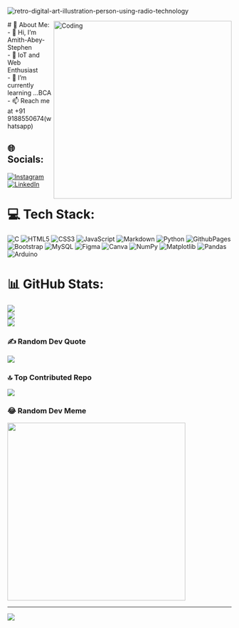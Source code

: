 
![retro-digital-art-illustration-person-using-radio-technology](https://github.com/Amith-Abey-Stephen/Studio/assets/145148320/f01492cf-28ba-4398-a88a-28db80f17d79)

<img align="right" alt="Coding" width="400" src="https://dribbble.com/shots/23489687-Illustration-animated-GIF">
# 💫 About Me:
- 👋 Hi, I’m Amith-Abey-Stephen<br>
- 👀 IoT and Web Enthusiast<br>
- 🌱 I’m currently learning ...BCA<br>
- 📫 Reach me at +91 9188550674(whatsapp)<br>


## 🌐 Socials:
[![Instagram](https://img.shields.io/badge/Instagram-%23E4405F.svg?logo=Instagram&logoColor=white)](https://instagram.com/its.me_amith_/) [![LinkedIn](https://img.shields.io/badge/LinkedIn-%230077B5.svg?logo=linkedin&logoColor=white)](https://linkedin.com/in/amith-abey-stephen-567964289
) 

# 💻 Tech Stack:
![C](https://img.shields.io/badge/c-%2300599C.svg?style=plastic&logo=c&logoColor=white) ![HTML5](https://img.shields.io/badge/html5-%23E34F26.svg?style=plastic&logo=html5&logoColor=white) ![CSS3](https://img.shields.io/badge/css3-%231572B6.svg?style=plastic&logo=css3&logoColor=white) ![JavaScript](https://img.shields.io/badge/javascript-%23323330.svg?style=plastic&logo=javascript&logoColor=%23F7DF1E) ![Markdown](https://img.shields.io/badge/markdown-%23000000.svg?style=plastic&logo=markdown&logoColor=white) ![Python](https://img.shields.io/badge/python-3670A0?style=plastic&logo=python&logoColor=ffdd54) ![GithubPages](https://img.shields.io/badge/github%20pages-121013?style=plastic&logo=github&logoColor=white) ![Bootstrap](https://img.shields.io/badge/bootstrap-%238511FA.svg?style=plastic&logo=bootstrap&logoColor=white) ![MySQL](https://img.shields.io/badge/mysql-%2300000f.svg?style=plastic&logo=mysql&logoColor=white) ![Figma](https://img.shields.io/badge/figma-%23F24E1E.svg?style=plastic&logo=figma&logoColor=white) ![Canva](https://img.shields.io/badge/Canva-%2300C4CC.svg?style=plastic&logo=Canva&logoColor=white) ![NumPy](https://img.shields.io/badge/numpy-%23013243.svg?style=plastic&logo=numpy&logoColor=white) ![Matplotlib](https://img.shields.io/badge/Matplotlib-%23ffffff.svg?style=plastic&logo=Matplotlib&logoColor=black) ![Pandas](https://img.shields.io/badge/pandas-%23150458.svg?style=plastic&logo=pandas&logoColor=white) ![Arduino](https://img.shields.io/badge/-Arduino-00979D?style=plastic&logo=Arduino&logoColor=white)
# 📊 GitHub Stats:
![](https://github-readme-stats.vercel.app/api?username=Amith-Abey-Stephen&theme=radical&hide_border=false&include_all_commits=true&count_private=true)<br/>
![](https://github-readme-streak-stats.herokuapp.com/?user=Amith-Abey-Stephen&theme=radical&hide_border=false)<br/>
![](https://github-readme-stats.vercel.app/api/top-langs/?username=Amith-Abey-Stephen&theme=radical&hide_border=false&include_all_commits=true&count_private=true&layout=compact)

### ✍️ Random Dev Quote
![](https://quotes-github-readme.vercel.app/api?type=horizontal&theme=radical)

### 🔝 Top Contributed Repo
![](https://github-contributor-stats.vercel.app/api?username=Amith-Abey-Stephen&limit=5&theme=radical&combine_all_yearly_contributions=true)

### 😂 Random Dev Meme
<img src='https://randommeme-five.vercel.app/' style="height: 400px;"/>

---
[![](https://visitcount.itsvg.in/api?id=Amith-Abey-Stephen&icon=9&color=10)](https://visitcount.itsvg.in)

<!-- Proudly created with GPRM ( https://gprm.itsvg.in ) -->
